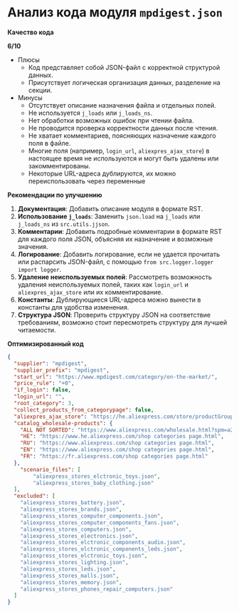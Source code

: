 # Анализ кода модуля `mpdigest.json`

**Качество кода**

**6/10**
  - Плюсы
      - Код представляет собой JSON-файл с корректной структурой данных.
      - Присутствует логическая организация данных, разделение на секции.
  - Минусы
    -  Отсутствует описание назначения файла и отдельных полей.
    -  Не используется `j_loads` или `j_loads_ns`.
    -  Нет обработки возможных ошибок при чтении файла.
    -  Не проводится проверка корректности данных после чтения.
    -  Не хватает комментариев, поясняющих назначение каждого поля в файле.
    -  Многие поля (например, `login_url`, `aliexpres_ajax_store`) в настоящее время не используются и могут быть удалены или закомментированы.
    -  Некоторые URL-адреса дублируются, их можно переиспользовать через переменные

**Рекомендации по улучшению**

1.  **Документация**: Добавить описание модуля в формате RST.
2.  **Использование `j_loads`**: Заменить `json.load` на `j_loads` или `j_loads_ns` из `src.utils.jjson`.
3.  **Комментарии**: Добавить подробные комментарии в формате RST для каждого поля JSON, объясняя их назначение и возможные значения.
4.  **Логирование**:  Добавить логирование, если не удается прочитать или распарсить JSON-файл, с помощью `from src.logger.logger import logger`.
5.  **Удаление неиспользуемых полей**: Рассмотреть возможность удаления неиспользуемых полей, таких как `login_url` и `aliexpres_ajax_store` или их комментирование.
6.  **Константы**: Дублирующиеся URL-адреса можно вынести в константы для удобства изменения.
7.  **Структура JSON**: Проверить структуру JSON на соответствие требованиям, возможно стоит пересмотреть структуру для лучшей читаемости.

**Оптимизированный код**

```json
{
  "supplier": "mpdigest",
  "supplier_prefix": "mpdigest",
  "start_url": "https://www.mpdigest.com/category/on-the-market/",
  "price_rule": "+0",
  "if_login": false,
  "login_url": "",
  "root_category": 3,
  "collect_products_from_categorypage": false,
  "aliexpres_ajax_store": "https://he.aliexpress.com/store/productGroupsAjax.htm?storeId=",
  "catalog_wholesale-products": {
    "ALL NOT SORTED": "https://www.aliexpress.com/wholesale.html?spm=a2g0o.11810135.0.0.61b4IPjRIPjR75",
    "HE": "https://www.he.aliexpress.com/shop categories page.html",
    "RU": "https://www.aliexpress.com/shop categories page.html",
    "EN": "https://www.aliexpress.com/shop categories page.html",
    "FR": "https://fr.aliexpress.com/shop categories page.html"
  },
    "scenario_files": [
        "aliexpress_stores_elctronic_toys.json",
        "aliexpress_stores_baby_clothing.json"
  ],
  "excluded": [
    "aliexpress_stores_battery.json",
    "aliexpress_stores_brands.json",
    "aliexpress_stores_computer_components.json",
    "aliexpress_stores_computer_components_fans.json",
    "aliexpress_stores_computers.json",
    "aliexpress_stores_electronics.json",
    "aliexpress_stores_elctronic_components_audio.json",
    "aliexpress_stores_elctronic_components_leds.json",
    "aliexpress_stores_elctronic_toys.json",
    "aliexpress_stores_lighting.json",
    "aliexpress_stores_leds.json",
    "aliexpress_stores_malls.json",
    "aliexpress_stores_memory.json",
    "aliexpress_stores_phones_repair_computers.json"
  ]
}
```